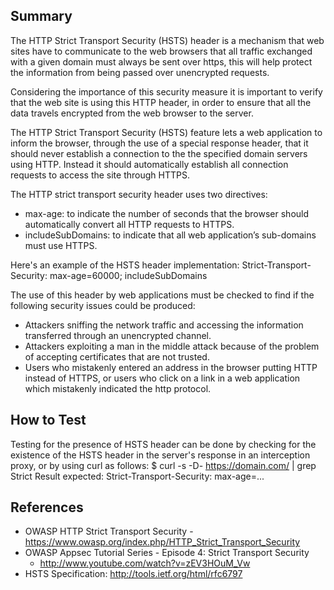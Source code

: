 ## Summary

The HTTP Strict Transport Security (HSTS) header is a mechanism that web
sites have to communicate to the web browsers that all traffic exchanged
with a given domain must always be sent over https, this will help
protect the information from being passed over unencrypted requests.

Considering the importance of this security measure it is important to
verify that the web site is using this HTTP header, in order to ensure
that all the data travels encrypted from the web browser to the
server.

The HTTP Strict Transport Security (HSTS) feature lets a web application
to inform the browser, through the use of a special response header,
that it should never establish a connection to the the specified domain
servers using HTTP. Instead it should automatically establish all
connection requests to access the site through HTTPS.

The HTTP strict transport security header uses two directives:

  - max-age: to indicate the number of seconds that the browser should
    automatically convert all HTTP requests to HTTPS.
  - includeSubDomains: to indicate that all web application’s
    sub-domains must use HTTPS.

Here's an example of the HSTS header implementation:
Strict-Transport-Security: max-age=60000; includeSubDomains

The use of this header by web applications must be checked to find if
the following security issues could be produced:

  - Attackers sniffing the network traffic and accessing the information
    transferred through an unencrypted channel.
  - Attackers exploiting a man in the middle attack because of the
    problem of accepting certificates that are not trusted.
  - Users who mistakenly entered an address in the browser putting HTTP
    instead of HTTPS, or users who click on a link in a web application
    which mistakenly indicated the http protocol.

## How to Test

Testing for the presence of HSTS header can be done by checking for the
existence of the HSTS header in the server's response in an interception
proxy, or by using curl as follows:
$ curl -s -D- https://domain.com/ | grep Strict Result expected:
Strict-Transport-Security: max-age=...

## References

  - OWASP HTTP Strict Transport Security -
    <https://www.owasp.org/index.php/HTTP_Strict_Transport_Security>
  - OWASP Appsec Tutorial Series - Episode 4: Strict Transport Security
    - <http://www.youtube.com/watch?v=zEV3HOuM_Vw>
  - HSTS Specification: <http://tools.ietf.org/html/rfc6797>